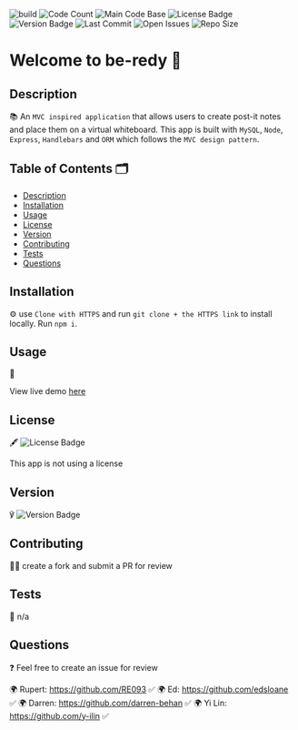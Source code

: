 ![build](https://img.shields.io/travis/darren-behan/be-redy) ![Code Count](https://img.shields.io/github/languages/count/darren-behan/be-redy) ![Main Code Base](https://img.shields.io/github/languages/top/darren-behan/be-redy) ![License Badge](https://img.shields.io/badge/license-none-blue) ![Version Badge](https://img.shields.io/badge/version-1.0-red) ![Last Commit](https://img.shields.io/github/last-commit/darren-behan/be-redy) ![Open Issues](https://img.shields.io/github/issues-raw/darren-behan/be-redy) ![Repo Size](https://img.shields.io/github/repo-size/darren-behan/be-redy)

# Welcome to be-redy 👋

## Description

📚 An `MVC inspired application` that allows users to create post-it notes and place them on a virtual whiteboard. This app is built with `MySQL`, `Node`, `Express`, `Handlebars` and `ORM` which follows the `MVC design pattern`.

## Table of Contents 🗂

* [Description](#Description)
* [Installation](#Installation)
* [Usage](#Usage)
* [License](#License)
* [Version](#Version)
* [Contributing](#Contributing)
* [Tests](#Tests)
* [Questions](#Questions)

## Installation

⚙️ use `Clone with HTTPS` and run `git clone + the HTTPS link` to install locally. Run `npm i`.

## Usage

🚨

View live demo <a href="be-redy.herokuapp.com">here</a>

## License

🖋 ![License Badge](https://img.shields.io/badge/license-none-blue)

This app is not using a license

## Version

℣ ![Version Badge](https://img.shields.io/badge/version-1.0-red)

## Contributing

👩‍💻 create a fork and submit a PR for review

## Tests

🧪 n/a

## Questions

❓ Feel free to create an issue for review

🌍 Rupert: https://github.com/RE093 ✅ 
🌍 Ed:     https://github.com/edsloane ✅
🌍 Darren: https://github.com/darren-behan ✅
🌍 Yi Lin: https://github.com/y-ilin ✅